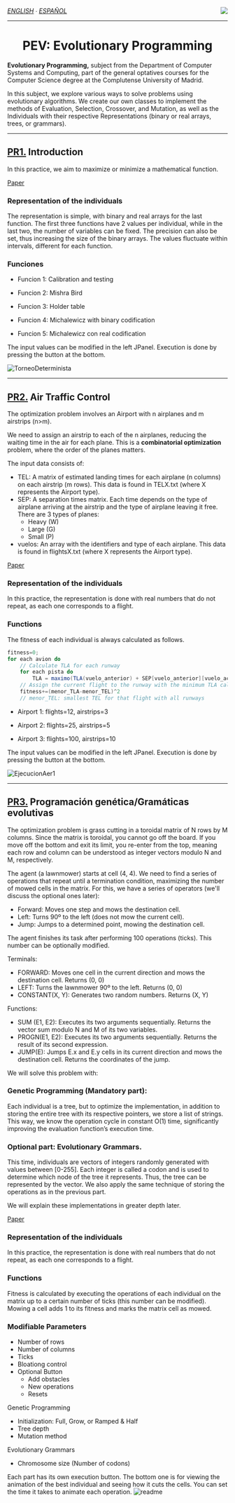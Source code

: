 *[ENGLISH](https://github.com/Danipiza/PEV/blob/main/README_ENG.md) ∙ [ESPAÑOL](README.md)* <img align="right" src="https://visitor-badge.laobi.icu/badge?page_id=danipiza.PEV" />

<hr>

<h1 align="center">
    PEV: Evolutionary Programming </h1>
</h1>


**Evolutionary Programming,** subject from the Department of Computer Systems and Computing, part of the general optatives courses for the Computer Science degree at the Complutense University of Madrid.

In this subject, we explore various ways to solve problems using evolutionary algorithms. We create our own classes to implement the methods of Evaluation, Selection, Crossover, and Mutation, as well as the Individuals with their respective Representations (binary or real arrays, trees, or grammars).



---


## [PR1.](https://github.com/Danipiza/PEV/files/15047439/PR1.pdf) Introduction

In this practice, we aim to maximize or minimize a mathematical function.

[Paper](https://github.com/Danipiza/PEV/files/15047587/Memoria.pdf)

### Representation of the individuals
The representation is simple, with binary and real arrays for the last function. The first three functions have 2 values per individual, while in the last two, the number of variables can be fixed. The precision can also be set, thus increasing the size of the binary arrays. The values fluctuate within intervals, different for each function.

### Funciones

- Funcion 1: Calibration and testing

- Funcion 2: Mishra Bird

- Funcion 3: Holder table
  
- Funcion 4: Michalewicz with binary codification 

- Funcion 5: Michalewicz con real codification

The input values can be modified in the left JPanel. Execution is done by pressing the button at the bottom.

![TorneoDeterminista](https://github.com/Danipiza/PEV/assets/98972125/a3331053-55ed-4d3d-8c4e-9e23afb9a27b)


---

## [PR2.](https://github.com/Danipiza/PEV/files/15047437/PR2.pdf) Air Traffic Control

The optimization problem involves an Airport with n airplanes and m airstrips (n>m).

We need to assign an airstrip to each of the n airplanes, reducing the waiting time in the air for each plane. This is a **combinatorial optimization** problem, where the order of the planes matters.

The input data consists of:

- TEL: A matrix of estimated landing times for each airplane (n columns) on each airstrip (m rows). This data is found in TELX.txt (where X represents the Airport type).
- SEP: A separation times matrix. Each time depends on the type of airplane arriving at the airstrip and the type of airplane leaving it free. There are 3 types of planes:
  - Heavy (W)
  - Large (G)
  - Small (P)
- vuelos: An array with the identifiers and type of each airplane. This data is found in flightsX.txt (where X represents the Airport type).

[Paper](https://github.com/Danipiza/PEV/files/15047586/Memoria.pdf)

### Representation of the individuals
In this practice, the representation is done with real numbers that do not repeat, as each one corresponds to a flight.

### Functions
The fitness of each individual is always calculated as follows.

```java
fitness=0;
for each avion do
    // Calculate TLA for each runway
    for each pista do
        TLA = maximo(TLA(vuelo_anterior) + SEP[vuelo_anterior][vuelo_actual], TEL);
    // Assign the current flight to the runway with the minimum TLA calculated
    fitness+=(menor_TLA-menor_TEL)^2
    // menor_TEL: smallest TEL for that flight with all runways
```

- Airport 1: flights=12, airstrips=3

- Airport 2: flights=25, airstrips=5

- Airport 3: flights=100, airstrips=10

The input values can be modified in the left JPanel. Execution is done by pressing the button at the bottom.

![EjecucionAer1](https://github.com/Danipiza/PEV/assets/98972125/bf338add-de6b-4c78-a5bd-0741fc4fad76)

---

## [PR3.](https://github.com/Danipiza/PEV/files/15047438/PR3.pdf) Programación genética/Gramáticas evolutivas

The optimization problem is grass cutting in a toroidal matrix of N rows by M columns. Since the matrix is toroidal, you cannot go off the board. If you move off the bottom and exit its limit, you re-enter from the top, meaning each row and column can be understood as integer vectors modulo N and M, respectively.

The agent (a lawnmower) starts at cell (4, 4). We need to find a series of operations that repeat until a termination condition, maximizing the number of mowed cells in the matrix. For this, we have a series of operators (we'll discuss the optional ones later):
- Forward: Moves one step and mows the destination cell.
- Left: Turns 90º to the left (does not mow the current cell).
- Jump: Jumps to a determined point, mowing the destination cell.

The agent finishes its task after performing 100 operations (ticks). This number can be optionally modified.

Terminals:
- FORWARD: Moves one cell in the current direction and mows the destination cell. Returns (0, 0)
- LEFT: Turns the lawnmower 90º to the left. Returns (0, 0)
- CONSTANT(X, Y): Generates two random numbers. Returns (X, Y)

Functions:
- SUM (E1, E2): Executes its two arguments sequentially. Returns the vector sum modulo N and M of its two variables.
- PROGN(E1, E2): Executes its two arguments sequentially. Returns the result of its second expression.
- JUMP(E): Jumps E.x and E.y cells in its current direction and mows the destination cell. Returns the coordinates of the jump.  

We will solve this problem with:

### Genetic Programming (Mandatory part):
Each individual is a tree, but to optimize the implementation, in addition to storing the entire tree with its respective pointers, we store a list of strings. This way, we know the operation cycle in constant O(1) time, significantly improving the evaluation function’s execution time.

### Optional part: Evolutionary Grammars.
This time, individuals are vectors of integers randomly generated with values between [0-255]. Each integer is called a codon and is used to determine which node of the tree it represents. Thus, the tree can be represented by the vector. We also apply the same technique of storing the operations as in the previous part.

We will explain these implementations in greater depth later.

[Paper](https://github.com/Danipiza/PEV/files/15047588/Memoria.pdf)

### Representation of the individuals
In this practice, the representation is done with real numbers that do not repeat, as each one corresponds to a flight.

### Functions
Fitness is calculated by executing the operations of each individual on the matrix up to a certain number of ticks (this number can be modified). Mowing a cell adds 1 to its fitness and marks the matrix cell as mowed.

### Modifiable Parameters

- Number of rows
- Number of columns
- Ticks
- Bloationg control
- Optional Button
	- Add obstacles
	- New operations
	- Resets


Genetic Programming
- Initialization: Full, Grow, or Ramped & Half
- Tree depth
- Mutation method

Evolutionary Grammars
- Chromosome size (Number of codons)

Each part has its own execution button. The bottom one is for viewing the animation of the best individual and seeing how it cuts the cells. You can set the time it takes to animate each operation.
![readme](https://github.com/Danipiza/PEV/assets/98972125/07deaebc-6383-4ff0-b9a8-56c151e8235a)

